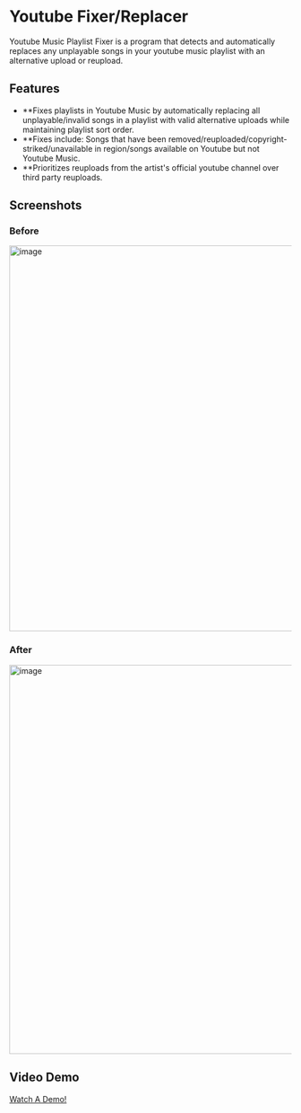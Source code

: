 # Youtube Fixer/Replacer




Youtube Music Playlist Fixer is a program that detects and automatically replaces any unplayable songs in your youtube music playlist with an alternative upload or reupload. 

## Features

- **Fixes playlists in Youtube Music by automatically replacing all unplayable/invalid songs in a playlist with valid alternative uploads
while maintaining playlist sort order.
- **Fixes include: Songs that have been removed/reuploaded/copyright-striked/unavailable in region/songs available on Youtube but
not Youtube Music.
- **Prioritizes reuploads from the artist's official youtube channel over third party reuploads. 

## Screenshots

### Before
<img width="1152" height="687" alt="image" src="https://github.com/user-attachments/assets/9593893f-6289-4a14-bd4e-f6df497754b6" />

### After
<img width="1128" height="693" alt="image" src="https://github.com/user-attachments/assets/6af140f0-d725-4422-813f-92a955a6b60d" />

## Video Demo

[Watch A Demo!](https://youtu.be/20rn2H3rtyw)


